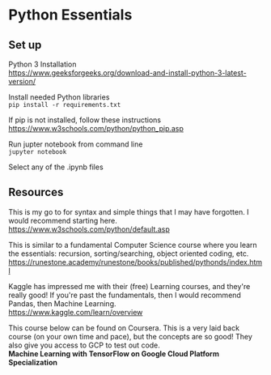 # Python Essentials

## Set up
Python 3 Installation
<br>https://www.geeksforgeeks.org/download-and-install-python-3-latest-version/

Install needed Python libraries
<br>`pip install -r requirements.txt`

If pip is not installed, follow these instructions
<br>https://www.w3schools.com/python/python_pip.asp

Run jupter notebook from command line
<br>`jupyter notebook`

Select any of the .ipynb files


## Resources
This is my go to for syntax and simple things that I may have forgotten. I would recommend starting here.
<br>https://www.w3schools.com/python/default.asp

This is similar to a fundamental Computer Science course where you learn the essentials: recursion, sorting/searching, object oriented coding, etc.
<br>https://runestone.academy/runestone/books/published/pythonds/index.html

Kaggle has impressed me with their (free) Learning courses, and they're really good! If you're past the fundamentals, then I would recommend Pandas, then Machine Learning.
<br>https://www.kaggle.com/learn/overview

This course below can be found on Coursera. This is a very laid back course (on your own time and pace), but the concepts are so good! They also give you access to GCP to test out code.
<br>**Machine Learning with TensorFlow on Google Cloud Platform Specialization**
